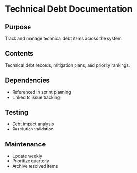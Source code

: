 # Technical Debt Documentation

## Purpose
Track and manage technical debt items across the system.

## Contents
Technical debt records, mitigation plans, and priority rankings.

## Dependencies
- Referenced in sprint planning
- Linked to issue tracking

## Testing
- Debt impact analysis
- Resolution validation

## Maintenance
- Update weekly
- Prioritize quarterly
- Archive resolved items